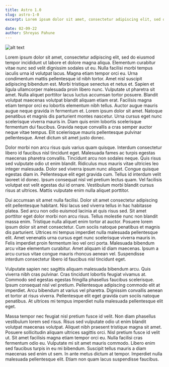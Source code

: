 ```yaml
---
title: Astro 1.0
slug: astro-1-0
excerpt: Lorem ipsum dolor sit amet, consectetur adipiscing elit, sed do eiusmod tempor incididunt ut labore et dolore magna aliqua.

date: 02-09-22
author: Shreyas Pahune
---
```


![alt text](https://i.imgur.com/Ixy2C4U.jpg)

Lorem ipsum dolor sit amet, consectetur adipiscing elit, sed do eiusmod tempor incididunt ut labore et dolore magna aliqua. Elementum curabitur vitae nunc sed velit dignissim sodales ut eu. Nulla facilisi morbi tempus iaculis urna id volutpat lacus. Magna etiam tempor orci eu. Urna condimentum mattis pellentesque id nibh tortor. Amet nisl suscipit adipiscing bibendum est. Morbi tristique senectus et netus et. Sapien et ligula ullamcorper malesuada proin libero nunc. Vulputate ut pharetra sit amet. Nulla aliquet porttitor lacus luctus accumsan tortor posuere. Blandit volutpat maecenas volutpat blandit aliquam etiam erat. Facilisis magna etiam tempor orci eu lobortis elementum nibh tellus. Auctor augue mauris augue neque gravida in fermentum et. Lorem ipsum dolor sit amet. Natoque penatibus et magnis dis parturient montes nascetur. Urna cursus eget nunc scelerisque viverra mauris in. Diam quis enim lobortis scelerisque fermentum dui faucibus. Gravida neque convallis a cras semper auctor neque vitae tempus. Elit scelerisque mauris pellentesque pulvinar pellentesque. Amet dictum sit amet justo donec.

Dolor morbi non arcu risus quis varius quam quisque. Interdum consectetur libero id faucibus nisl tincidunt eget. Malesuada fames ac turpis egestas maecenas pharetra convallis. Tincidunt arcu non sodales neque. Quis risus sed vulputate odio ut enim blandit. Ridiculus mus mauris vitae ultricies leo integer malesuada. Dolor sed viverra ipsum nunc aliquet. Congue quisque egestas diam in. Pellentesque elit eget gravida cum. Tellus id interdum velit laoreet id donec. Ipsum consequat nisl vel pretium lectus quam. Vel facilisis volutpat est velit egestas dui id ornare. Vestibulum morbi blandit cursus risus at ultrices. Mattis vulputate enim nulla aliquet porttitor.

Dui accumsan sit amet nulla facilisi. Dolor sit amet consectetur adipiscing elit pellentesque habitant. Nisi lacus sed viverra tellus in hac habitasse platea. Sed arcu non odio euismod lacinia at quis risus sed. Sit amet porttitor eget dolor morbi non arcu risus. Tellus molestie nunc non blandit massa enim. Tristique nulla aliquet enim tortor at auctor. Posuere lorem ipsum dolor sit amet consectetur. Cum sociis natoque penatibus et magnis dis parturient. Ultrices mi tempus imperdiet nulla malesuada pellentesque elit. Amet venenatis urna cursus eget nunc scelerisque viverra mauris in. Felis imperdiet proin fermentum leo vel orci porta. Malesuada bibendum arcu vitae elementum curabitur. Amet aliquam id diam maecenas. Ipsum a arcu cursus vitae congue mauris rhoncus aenean vel. Suspendisse interdum consectetur libero id faucibus nisl tincidunt eget.

Vulputate sapien nec sagittis aliquam malesuada bibendum arcu. Quis viverra nibh cras pulvinar. Cras tincidunt lobortis feugiat vivamus at. Commodo sed egestas egestas fringilla phasellus faucibus scelerisque. Ipsum consequat nisl vel pretium. Pellentesque adipiscing commodo elit at imperdiet. Arcu bibendum at varius vel pharetra. Dignissim convallis aenean et tortor at risus viverra. Pellentesque elit eget gravida cum sociis natoque penatibus. At ultrices mi tempus imperdiet nulla malesuada pellentesque elit eget.

Massa tempor nec feugiat nisl pretium fusce id velit. Non diam phasellus vestibulum lorem sed risus. Risus sed vulputate odio ut enim blandit volutpat maecenas volutpat. Aliquet nibh praesent tristique magna sit amet. Posuere sollicitudin aliquam ultrices sagittis orci. Nisl pretium fusce id velit ut. Sit amet facilisis magna etiam tempor orci eu. Nulla facilisi cras fermentum odio eu. Vulputate mi sit amet mauris commodo. Libero enim sed faucibus turpis in eu mi bibendum. Suscipit tellus mauris a diam maecenas sed enim ut sem. In ante metus dictum at tempor. Imperdiet nulla malesuada pellentesque elit. Etiam non quam lacus suspendisse faucibus.

